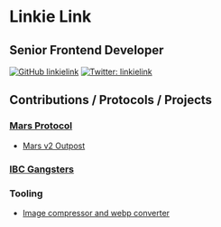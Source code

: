 # Linkie Link
## Senior Frontend Developer

[![GitHub linkielink](https://img.shields.io/github/followers/linkielink?label=follow&style=for-the-badge&logo=github)](https://github.com/linkielink)
[![Twitter: linkielink](https://img.shields.io/twitter/follow/linkielink?style=for-the-badge&logo=twitter)](https://twitter.com/linkielink)

## Contributions / Protocols / Projects
### [Mars Protocol](https://marsprotocol.io)
  - [Mars v2 Outpost](https://app.marsprotocol.io)

### [IBC Gangsters](https://ibcgangsters.io)

### Tooling
  - [Image compressor and webp converter](https://github.com/linkielink/images-compressor)
